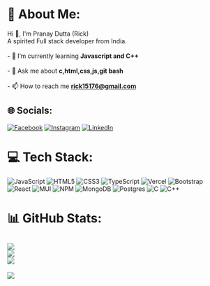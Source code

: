 # 💫 About Me:
Hi 👋, I'm Pranay Dutta (Rick)<br>A spirited Full stack developer from India.<br><br>- 🌱 I’m currently learning **Javascript and C++**<br><br>- 💬 Ask me about **c,html,css,js,git bash**<br><br>- 📫 How to reach me **rick15176@gmail.com**


## 🌐 Socials:
[![Facebook](https://img.shields.io/badge/Facebook-%231877F2.svg?logo=Facebook&logoColor=white)](https://facebook.com/profile.php?id=100009259355116) [![Instagram](https://img.shields.io/badge/Instagram-%23E4405F.svg?logo=Instagram&logoColor=white)](https://instagram.com/ig_rick_ftw) [![LinkedIn](https://img.shields.io/badge/LinkedIn-%230077B5.svg?logo=linkedin&logoColor=white)](https://linkedin.com/in/pranay-dutta-1a804b184) 

# 💻 Tech Stack:
![JavaScript](https://img.shields.io/badge/javascript-%23323330.svg?style=for-the-badge&logo=javascript&logoColor=%23F7DF1E) ![HTML5](https://img.shields.io/badge/html5-%23E34F26.svg?style=for-the-badge&logo=html5&logoColor=white) ![CSS3](https://img.shields.io/badge/css3-%231572B6.svg?style=for-the-badge&logo=css3&logoColor=white) ![TypeScript](https://img.shields.io/badge/typescript-%23007ACC.svg?style=for-the-badge&logo=typescript&logoColor=white) ![Vercel](https://img.shields.io/badge/vercel-%23000000.svg?style=for-the-badge&logo=vercel&logoColor=white) ![Bootstrap](https://img.shields.io/badge/bootstrap-%238511FA.svg?style=for-the-badge&logo=bootstrap&logoColor=white) ![React](https://img.shields.io/badge/react-%2320232a.svg?style=for-the-badge&logo=react&logoColor=%2361DAFB) ![MUI](https://img.shields.io/badge/MUI-%230081CB.svg?style=for-the-badge&logo=mui&logoColor=white) ![NPM](https://img.shields.io/badge/NPM-%23CB3837.svg?style=for-the-badge&logo=npm&logoColor=white) ![MongoDB](https://img.shields.io/badge/MongoDB-%234ea94b.svg?style=for-the-badge&logo=mongodb&logoColor=white) ![Postgres](https://img.shields.io/badge/postgres-%23316192.svg?style=for-the-badge&logo=postgresql&logoColor=white) ![C](https://img.shields.io/badge/c-%2300599C.svg?style=for-the-badge&logo=c&logoColor=white) ![C++](https://img.shields.io/badge/c++-%2300599C.svg?style=for-the-badge&logo=c%2B%2B&logoColor=white)
# 📊 GitHub Stats:
![](https://github-readme-stats.vercel.app/api?username=pranay-dutta&theme=dark&hide_border=false&include_all_commits=false&count_private=false)<br/>
![](https://github-readme-streak-stats.herokuapp.com/?user=pranay-dutta&theme=dark&hide_border=false)<br/>
![](https://github-readme-stats.vercel.app/api/top-langs/?username=pranay-dutta&theme=dark&hide_border=false&include_all_commits=false&count_private=false&layout=compact)
---
[![](https://visitcount.itsvg.in/api?id=rick-ftw&icon=0&color=0)](https://visitcount.itsvg.in)


<!-- Proudly created with GPRM ( https://gprm.itsvg.in ) -->
